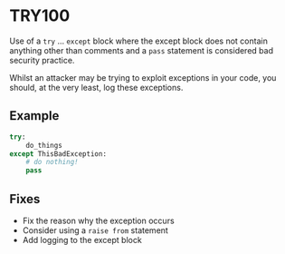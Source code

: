 # TRY100

Use of a `try` ... `except` block where the except block does not contain anything other than comments and a `pass` statement is considered bad security practice.

Whilst an attacker may be trying to exploit exceptions in your code, you should, at the very least, log these exceptions.

## Example 

```python
try:
    do_things
except ThisBadException:
    # do nothing!
    pass
```

## Fixes

* Fix the reason why the exception occurs
* Consider using a `raise from` statement
* Add logging to the except block
